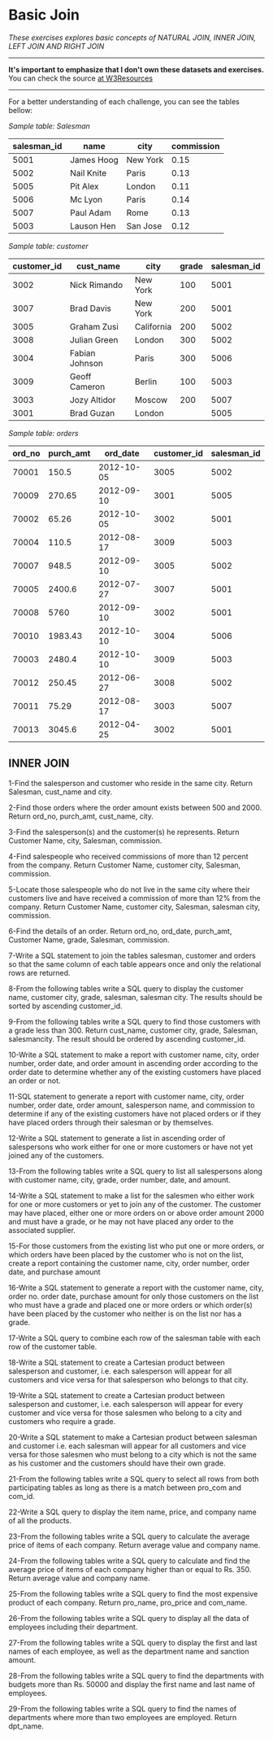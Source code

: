 # Basic Join
*These exercises explores basic concepts of NATURAL JOIN, INNER JOIN, LEFT JOIN AND RIGHT JOIN*

___

**It's important to emphasize that I don't own these datasets and exercises.**
You can check the source [at W3Resources](https://www.w3resource.com/sql-exercises/sql-joins-exercises.php)

___

For a better understanding of each challenge, you can see the tables bellow:

_Sample table: Salesman_

| salesman_id |    name    |   city   | commission  |
|-------------|------------|----------|-------------|
|        5001 | James Hoog | New York |       0.15  |
|        5002 | Nail Knite | Paris    |       0.13  |
|        5005 | Pit Alex   | London   |       0.11  |
|        5006 | Mc Lyon    | Paris    |       0.14  |
|        5007 | Paul Adam  | Rome     |       0.13  |
|        5003 | Lauson Hen | San Jose |       0.12  |

_Sample table: customer_

| customer_id |   cust_name    |    city    | grade | salesman_id |
|-------------|----------------|------------|-------|-------------|
|        3002 | Nick Rimando   | New York   |   100 |        5001 |
|        3007 | Brad Davis     | New York   |   200 |        5001 |
|        3005 | Graham Zusi    | California |   200 |        5002 |
|        3008 | Julian Green   | London     |   300 |        5002 |
|        3004 | Fabian Johnson | Paris      |   300 |        5006 |
|        3009 | Geoff Cameron  | Berlin     |   100 |        5003 |
|        3003 | Jozy Altidor   | Moscow     |   200 |        5007 |
|        3001 | Brad Guzan     | London     |       |        5005 |

_Sample table: orders_

|  ord_no  |  purch_amt |  ord_date |customer_id| salesman_id  |
|----------|------------|--------------|---------|------------|
| 70001    |   150.5    |   2012-10-05 | 3005    |     5002   |
| 70009    |   270.65   |   2012-09-10 | 3001    |     5005   |
| 70002    |   65.26    |   2012-10-05 | 3002    |     5001   |
| 70004    |   110.5    |   2012-08-17 | 3009    |     5003   |
| 70007    |   948.5    |   2012-09-10 | 3005    |     5002   |
| 70005    |   2400.6   |   2012-07-27 | 3007    |     5001   |
| 70008    |   5760     |   2012-09-10 | 3002    |     5001   |
| 70010    |   1983.43  |   2012-10-10 | 3004    |     5006   |
| 70003    |   2480.4   |   2012-10-10 | 3009    |     5003   |
| 70012    |   250.45   |   2012-06-27 | 3008    |     5002   |
| 70011    |   75.29    |   2012-08-17 | 3003    |     5007   |
| 70013    |   3045.6   |   2012-04-25 | 3002    |     5001   |


## INNER JOIN
1-Find the salesperson and customer who reside in the same city. Return Salesman, cust_name and city.


2-Find those orders where the order amount exists between 500 and 2000. Return ord_no, purch_amt, cust_name, city.


3-Find the salesperson(s) and the customer(s) he represents. Return Customer Name, city, Salesman, commission.


4-Find salespeople who received commissions of more than 12 percent from the company. Return Customer Name, customer city, Salesman, commission. 


5-Locate those salespeople who do not live in the same city where their customers live and have received a commission of more than 12% from the company. Return Customer Name, customer city, Salesman, salesman city, commission.


6-Find the details of an order. Return ord_no, ord_date, purch_amt, Customer Name, grade, Salesman, commission.

7-Write a SQL statement to join the tables salesman, customer and orders so that the same column of each table appears once and only the relational rows are returned.

8-From the following tables write a SQL query to display the customer name, customer city, grade, salesman, salesman city. The results should be sorted by ascending customer_id.

9-From the following tables write a SQL query to find those customers with a grade less than 300. Return cust_name, customer city, grade, Salesman, salesmancity. The result should be ordered by ascending customer_id.

10-Write a SQL statement to make a report with customer name, city, order number, order date, and order amount in ascending order according to the order date to determine whether any of the existing customers have placed an order or not. 

11-SQL statement to generate a report with customer name, city, order number, order date, order amount, salesperson name, and commission to determine if any of the existing customers have not placed orders or if they have placed orders through their salesman or by themselves.

12-Write a SQL statement to generate a list in ascending order of salespersons who work either for one or more customers or have not yet joined any of the customers. 

13-From the following tables write a SQL query to list all salespersons along with customer name, city, grade, order number, date, and amount.

14-Write a SQL statement to make a list for the salesmen who either work for one or more customers or yet to join any of the customer. The customer may have placed, either one or more orders on or above order amount 2000 and must have a grade, or he may not have placed any order to the associated supplier.

15-For those customers from the existing list who put one or more orders, or which orders have been placed by the customer who is not on the list, create a report containing the customer name, city, order number, order date, and purchase amount

16-Write a SQL statement to generate a report with the customer name, city, order no. order date, purchase amount for only those customers on the list who must have a grade and placed one or more orders or which order(s) have been placed by the customer who neither is on the list nor has a grade.

17-Write a SQL query to combine each row of the salesman table with each row of the customer table.

18-Write a SQL statement to create a Cartesian product between salesperson and customer, i.e. each salesperson will appear for all customers and vice versa for that salesperson who belongs to that city.

19-Write a SQL statement to create a Cartesian product between salesperson and customer, i.e. each salesperson will appear for every customer and vice versa for those salesmen who belong to a city and customers who require a grade.

20-Write a SQL statement to make a Cartesian product between salesman and customer i.e. each salesman will appear for all customers and vice versa for those salesmen who must belong to a city which is not the same as his customer and the customers should have their own grade.

21-From the following tables write a SQL query to select all rows from both participating tables as long as there is a match between pro_com and com_id.

22-Write a SQL query to display the item name, price, and company name of all the products.

23-From the following tables write a SQL query to calculate the average price of items of each company. Return average value and company name. 

24-From the following tables write a SQL query to calculate and find the average price of items of each company higher than or equal to Rs. 350. Return average value and company name.

25-From the following tables write a SQL query to find the most expensive product of each company. Return pro_name, pro_price and com_name.

26-From the following tables write a SQL query to display all the data of employees including their department.

27-From the following tables write a SQL query to display the first and last names of each employee, as well as the department name and sanction amount.

28-From the following tables write a SQL query to find the departments with budgets more than Rs. 50000 and display the first name and last name of employees.

29-From the following tables write a SQL query to find the names of departments where more than two employees are employed. Return dpt_name.

